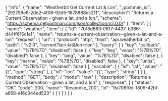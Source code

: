 {
  "info": {
    "name": "Weatherbit Get Current Lat & Lon",
    "_postman_id": "292759e6-2de2-4f06-92d5-1878888ec211",
    "description": "Returns a Current Observation - given a lat, and a lon.",
    "schema": "https://schema.getpostman.com/json/collection/v2.0.0/"
  },
  "item": [
    {
      "name": "weather",
      "item": [
        {
          "id": "7b18d663-0817-4437-b386-d44ff615c1e1",
          "name": "returns-a-current-observation--given-a-lat-and-a-lon",
          "request": {
            "url": {
              "protocol": "http",
              "host": "api.weatherbit.io",
              "path": [
                "v2.0",
                "current?lat=:lat&lon=:lon"
              ],
              "query": [
                {
                  "key": "callback",
                  "value": "%7B%7D",
                  "disabled": false
                },
                {
                  "key": "key",
                  "value": "%7B%7D",
                  "disabled": false
                },
                {
                  "key": "lang",
                  "value": "%7B%7D",
                  "disabled": false
                },
                {
                  "key": "marine",
                  "value": "%7B%7D",
                  "disabled": false
                },
                {
                  "key": "units",
                  "value": "%7B%7D",
                  "disabled": false
                }
              ],
              "variable": [
                {
                  "id": "lat",
                  "value": "{}",
                  "type": "string"
                },
                {
                  "id": "lon",
                  "value": "{}",
                  "type": "string"
                }
              ]
            },
            "method": "GET",
            "body": {
              "mode": "raw"
            },
            "description": "Returns a Current Observation - given a lat, and a lon"
          },
          "response": [
            {
              "status": "OK",
              "code": 200,
              "name": "Response_200",
              "id": "9a706f0d-1809-42bf-a858-e16c344ed523"
            }
          ]
        }
      ]
    }
  ]
}